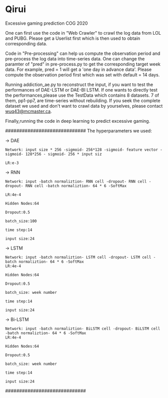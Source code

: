# Qirui
Excessive gaming prediction COG 2020

One can first use the code in "Web Crawler" to crawl the log data from LOL and PUBG. Please get a Userlist first which is then used to obtain corresponding data.

Code in "Pre-processing" can help us compute the observation period and pre-process the log data into time-series data. One can change the paramter of "pred" in pre-process.py to get the corresponding target week data. For example, pred = 1 will get a 'one day in advance data'. Please compute the observation period first which was set with default = 14 days.

Running addiction_ae.py to reconstruct the input, if you want to test the performances of DAE-LSTM or DAE-BI LSTM.
If one wants to directly test the performances,please use the TestData which contains 8 datasets. 7 of them, pp1-pp7, are  time-series without rebuilding. If you seek the complete dataset we used and don't want to crawl data by yourselves, please contact wuq43@mcmaster.ca.

Finally,running the code in deep learning to predict excessive gaming.

#############################
The hyperparameters we used:

-> DAE

    Network: input size * 256 -sigmoid- 256*128 -sigmoid- feature vector -sigmoid- 128*256 - sigmoid- 256 * input siz
    
    LR:e-3
    
-> RNN

    Network: input -batch normaliztion- RNN cell -dropout- RNN cell -dropout- RNN cell -batch normaliztion- 64 * 6 -SoftMax
    
    LR:4e-4
    
    Hidden Nodes:64
    
    Dropout:0.5
    
    batch_size:100
    
    time step:14
    
    input size:24
    
 -> LSTM
 
    Network: input -batch normaliztion- LSTM cell -dropout- LSTM cell -batch normaliztion- 64 * 6 -SoftMax
    LR:4e-4
    
    Hidden Nodes:64
    
    Dropout:0.5
    
    batch_size: week number
    
    time step:14
    
    input size:24
    
  -> Bi-LSTM
  
    Network: input -batch normaliztion- BiLSTM cell -dropout- BiLSTM cell -batch normaliztion- 64 * 6 -SoftMax
    LR:4e-4
    
    Hidden Nodes:64
    
    Dropout:0.5
    
    batch_size: week number
    
    time step:14
    
    input size:24
    
#############################

